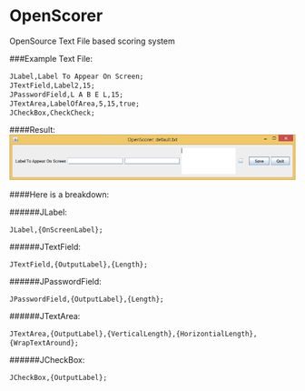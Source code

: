 # OpenScorer
OpenSource Text File based scoring system

###Example Text File:
```
JLabel,Label To Appear On Screen;
JTextField,Label2,15;
JPasswordField,L A B E L,15;
JTextArea,LabelOfArea,5,15,true;
JCheckBox,CheckCheck;
```
####Result:
![alt tag](Images/ExampleTxtResults.png)

####Here is a breakdown:

######JLabel:
```
JLabel,{OnScreenLabel};
```

######JTextField:
```
JTextField,{OutputLabel},{Length};
```

######JPasswordField:
```
JPasswordField,{OutputLabel},{Length};
```

######JTextArea:
```
JTextArea,{OutputLabel},{VerticalLength},{HorizontialLength},{WrapTextAround};
```

######JCheckBox:
```
JCheckBox,{OutputLabel};
```
